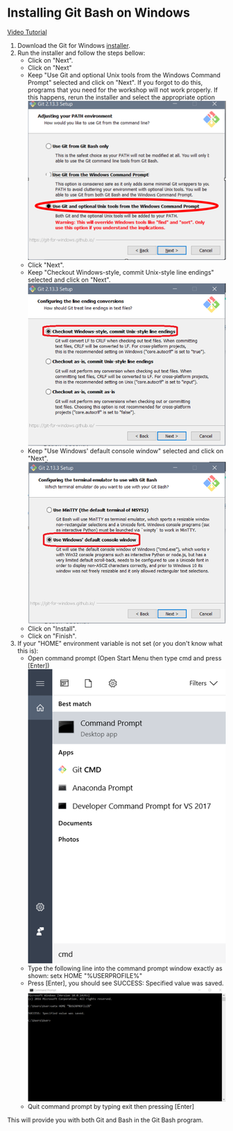 # Installing Git Bash on Windows

[Video Tutorial](https://www.youtube.com/watch?v=339AEqk9c-8)
1. Download the Git for Windows [installer](https://git-for-windows.github.io/).
2. Run the installer and follow the steps bellow:
    * Click on "Next".
    * Click on "Next"
    * Keep "Use Git and optional Unix tools from the Windows Command Prompt" selected and click on "Next". If you forgot to do this, programs that you need for the workshop will not work properly. If this happens, rerun the installer and select the appropriate option
    ![git install](img/git_setup1.png)
    * Click "Next".
    * Keep "Checkout Windows-style, commit Unix-style line endings" selected and click on "Next".
    ![git install](img/git_setup2.png)
    * Keep "Use Windows' default console window" selected and click on "Next".
    ![git install](img/git_setup3.png)
    * Click on "Install".
    * Click on "Finish".
3. If your "HOME" environment variable is not set (or you don't know what this is):
    * Open command prompt (Open Start Menu then type cmd and press [Enter])
    ![start menu](img/start_menu.png)
    * Type the following line into the command prompt window exactly as shown:
      setx HOME "%USERPROFILE%"
    * Press [Enter], you should see SUCCESS: Specified value was saved.
    ![command prompt](img/cmd_prompt.png)
    * Quit command prompt by typing exit then pressing [Enter]
    
This will provide you with both Git and Bash in the Git Bash program.




    
